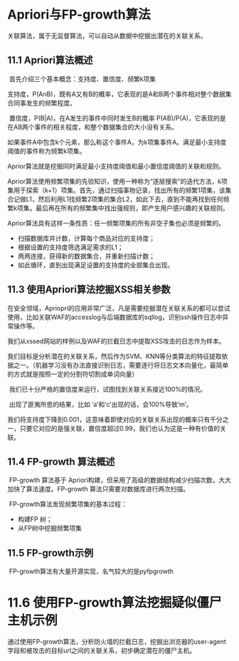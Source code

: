 # Apriori与FP-growth算法

关联算法，属于无监督算法，可以自动从数据中挖掘出潜在的关联关系。

## 11.1  Apriori算法概述

​	首先介绍三个基本概念：支持度、置信度、频繁k项集

​	支持度，P(AnB)，既有A又有B的概率，它表现的是A和B两个事件相对整个数据集合同事发生的频繁程度。

​	置信度，P(B|A)，在A发生的事件中同时发生B的概率 P(AB)/P(A)，它表现的是在AB两个事件的相关程度，和整个数据集合的大小没有关系。

​	如果事件A中包含k个元素，那么称这个事件A，为k项集事件A。满足最小支持度阈值的事件称为频繁k项集。

​	Aprior算法就是挖掘同时满足最小支持度阈值和最小置信度阈值的关联和规则。

​	Aprior算法使用频繁项集的先验知识，使用一种称为“逐层搜索”的迭代方法，k项集用于探索（k+1）项集。首先，通过扫描事物记录，找出所有的频繁1项集，该集合记做L1，然后利用L1找频繁2项集的集合L2，如此下去，直到不能再找到任何频繁k项集。最后再在所有的频繁集中找出强规则，即产生用户感兴趣的关联规则。

​	Aprior算法具有这样一条性质：任一频繁项集的所有非空子集也必须是频繁的。

- 扫描数据库并计数，计算每个商品对应的支持度；
- 根据设置的支持度筛选满足需求的L1；
- 两两连接，获得新的数据集合，并重新扫描计数；
- 如此循环，直到出现满足设置的支持度的全部集合出现。

## 11.3 使用Apriori算法挖掘XSS相关参数

​	在安全领域，Apriopri的应用非常广泛，凡是需要挖掘潜在关联关系的都可以尝试使用，比如关联WAF的accesslog与后端数据库的sqllog，识别ssh操作日志中异常操作等。

​	我们从xssed网站的样例以及WAF的拦截日志中提取XSS攻击的日志作为样本。

​	我们目标是分析潜在的关联关系，然后作为SVM、KNN等分类算法的特征提取依据之一。（机器学习没有办法直接识别日志，需要逐行将日志文本向量化，最简单的方式就是按照一定的分割符切割成单词向量）

​	我们已十分严格的置信度来运行，试图找到关联关系接近100%的情况。

​	出现了匪夷所思的结果，比如 ‘a’和‘c’出现的话，会100%导致‘m’。

​	我们将支持度下降到0.001，这意味着即使对应的关联关系出现的概率只有千分之一，只要它对应的是强关联，置信度超过0.99，我们也认为这是一种有价值的关联。

## 11.4 FP-growth 算法概述

​	FP-growth 算法基于 Apriori构建，但采用了高级的数据结构减少扫描次数，大大加快了算法速度。FP-growth 算法只需要对数据库进行两次扫描。

​	FP-growth算法发现频繁项集的基本过程：

- 构建FP 树；
- 从FP树中挖掘频繁项集

## 11.5 FP-growth示例

​	FP-growth算法有大量开源实现，名气较大的是pyfpgrowth

# 11.6 使用FP-growth算法挖掘疑似僵尸主机示例

​	通过使用FP-growth算法，分析防火墙的拦截日志，挖掘出浏览器的user-agent字段和被攻击的目标url之间的关联关系，初步确定潜在的僵尸主机。

